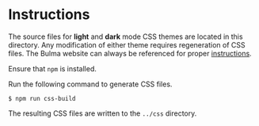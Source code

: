 # Instructions
The source files for **light** and **dark** mode CSS themes are located in this directory. Any modification of either theme requires regeneration of CSS files. The Bulma website can always be referenced for proper [instructions](https://bulma.io/documentation/customize/with-node-sass/).

Ensure that `npm` is installed.

Run the following command to generate CSS files.
```
$ npm run css-build
```

The resulting CSS files are written to the `../css` directory.
